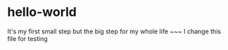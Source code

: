 # hello-world
It's my first small step but the big step for my whole life ~~~
I change this file for testing
